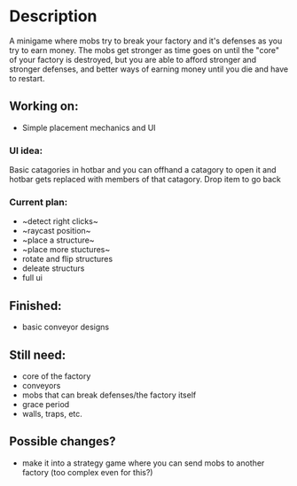 # Description
A minigame where mobs try to break your factory and it's defenses as you try to earn money.
The mobs get stronger as time goes on until the "core" of your factory is destroyed,
but you are able to afford stronger and stronger defenses, and better ways of earning money
until you die and have to restart.

## Working on:
- Simple placement mechanics and UI

### UI idea:
Basic catagories in hotbar and you can offhand a catagory to open it
and hotbar gets replaced with members of that catagory.
Drop item to go back

### Current plan:
- ~detect right clicks~
- ~raycast position~
- ~place a structure~
- ~place more stuctures~
- rotate and flip structures
- deleate structurs
- full ui

## Finished:
- basic conveyor designs

## Still need:
- core of the factory
- conveyors
- mobs that can break defenses/the factory itself
- grace period
- walls, traps, etc.

## Possible changes?
- make it into a strategy game where you can send mobs to another factory (too complex even for this?)

